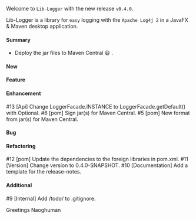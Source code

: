 Welcome to `Lib-Logger` with the new release `v0.4.0`.

Lib-Logger is a library for `easy` logging with the `Apache Log4j 2` in a JavaFX 
& Maven desktop application.



#### Summary
* Deploy the jar files to Maven Central :smiley: .



#### New



#### Feature



#### Enhancement
#13 [Api] Change LoggerFacade.INSTANCE to LoggerFacade.getDefault() with Optional.
#6  [pom] Sign jar(s) for Maven Central.
#5  [pom] New format from jar(s) for Maven Central.



#### Bug



#### Refactoring
#12 [pom] Update the dependencies to the foreign libraries in pom.xml.
#11 [Version] Change version to 0.4.0-SNAPSHOT.
#10 [Documentation] Add a template for the release-notes.



#### Additional
#9 [Internal] Add /todo/ to .gitignore.



Greetings
Naoghuman



[//]: # (Issues which will be integrated in this release)



[//]: # (Links)
